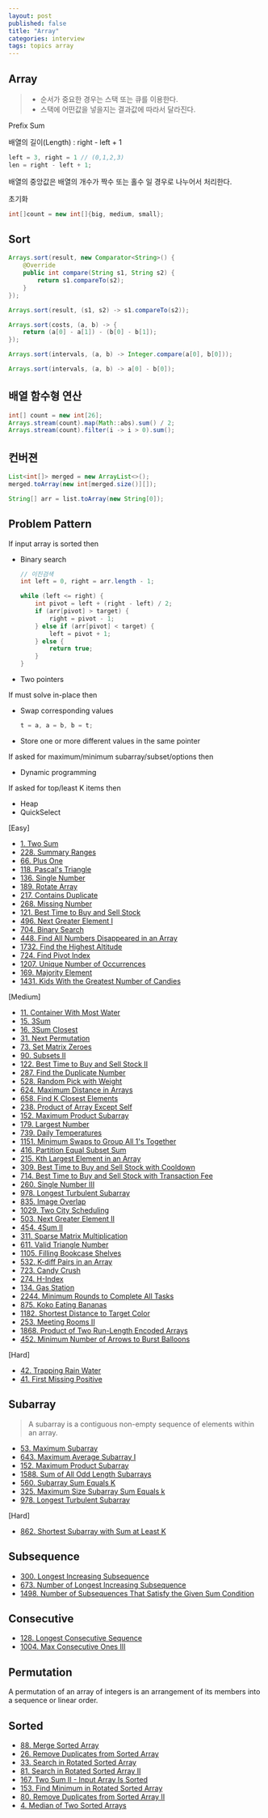 ```yaml
---
layout: post
published: false
title: "Array"
categories: interview
tags: topics array
---
```


## Array
> - 순서가 중요한 경우는 스택 또는 큐를 이용한다.
> - 스택에 어떤값을 넣을지는 결과값에 따라서 달라진다.

Prefix Sum

배열의 길이(Length) : right - left + 1
```java
left = 3, right = 1 // (0,1,2,3)
len = right - left + 1;
```

배열의 중앙값은 배열의 개수가 짝수 또는 홀수 일 경우로 나누어서 처리한다.

초기화
```java
int[]count = new int[]{big, medium, small};
```

## Sort
```java
Arrays.sort(result, new Comparator<String>() {
    @Override
    public int compare(String s1, String s2) {
        return s1.compareTo(s2);
    }
});

Arrays.sort(result, (s1, s2) -> s1.compareTo(s2));

Arrays.sort(costs, (a, b) -> {
    return (a[0] - a[1]) - (b[0] - b[1]);
});

Arrays.sort(intervals, (a, b) -> Integer.compare(a[0], b[0]));

Arrays.sort(intervals, (a, b) -> a[0] - b[0]);
```

## 배열 함수형 연산
```java
int[] count = new int[26];
Arrays.stream(count).map(Math::abs).sum() / 2; 
Arrays.stream(count).filter(i -> i > 0).sum();
```

## 컨버젼
```java
List<int[]> merged = new ArrayList<>();
merged.toArray(new int[merged.size()][]);

String[] arr = list.toArray(new String[0]);
```

## Problem Pattern
If input array is sorted then
- Binary search
  ```java
  // 이진검색
  int left = 0, right = arr.length - 1;

  while (left <= right) {
      int pivot = left + (right - left) / 2;
      if (arr[pivot] > target) {
          right = pivot - 1;
      } else if (arr[pivot] < target) {
          left = pivot + 1;
      } else {
          return true;
      }
  }
  ```
- Two pointers

If must solve in-place then
- Swap corresponding values
  ```java
  t = a, a = b, b = t;
  ```
- Store one or more different values in the same pointer

If asked for maximum/minimum subarray/subset/options then
- Dynamic programming

If asked for top/least K items then
- Heap
- QuickSelect

[Easy]
- [1. Two Sum](/interview/2023/05/21/two-sum/)
- [228. Summary Ranges](/interview/2023/05/21/summary-ranges/)
- [66. Plus One](/interview/2023/05/21/plus-one/)
- [118. Pascal's Triangle](/interview/2023/05/21/pascals-triangle/)
- [136. Single Number](/interview/2023/05/21/single-number/)
- [189. Rotate Array](/interview/2023/06/02/rotate-array/)
- [217. Contains Duplicate](/interview/2023/05/21/contains-duplicate/)
- [268. Missing Number](/interview/2023/05/21/missing-number/)
- [121. Best Time to Buy and Sell Stock](/interview/2023/05/21/best-time-to-buy-and-sell-stock/)
- [496. Next Greater Element I](/interview/2023/05/21/next-greater-element-i/)
- [704. Binary Search](/interview/2023/05/21/binary-search/)
- [448. Find All Numbers Disappeared in an Array](/interview/2023/05/10/find-all-numbers-disappeared-in-an-array/)
- [1732. Find the Highest Altitude](/interview/2023/05/21/find-the-highest-altitude/)
- [724. Find Pivot Index](/interview/2023/05/23/find-pivot-index/)
- [1207. Unique Number of Occurrences](/interview/2023/05/26/unique-number-of-occurrences/)
- [169. Majority Element](/interview/2023/06/02/majority-element/)
- [1431. Kids With the Greatest Number of Candies](/interview/2023/06/04/kids-with-the-greatest-number-of-candies/)

[Medium]
- [11. Container With Most Water](/interview/2023/05/21/container-with-most-water/)
- [15. 3Sum](/interview/2023/04/05/3sum/)
- [16. 3Sum Closest](/interview/2023/05/08/3sum-closest/)
- [31. Next Permutation](/interview/2023/05/08/next-permutation/)
- [73. Set Matrix Zeroes](/interview/2023/05/21/set-matrix-zeroes/)
- [90. Subsets II](/interview/2023/05/21/subsets-ii/)
- [122. Best Time to Buy and Sell Stock II](/interview/2023/05/21/best-time-to-buy-and-sell-stock-ii/)
- [287. Find the Duplicate Number](/interview/2023/05/21/find-the-duplicate-number/)
- [528. Random Pick with Weight](/interview/2023/05/21/random-pick-with-weight/)
- [624. Maximum Distance in Arrays](/interview/2023/05/21/maximum-distance-in-arrays/)
- [658. Find K Closest Elements](/interview/2023/05/21/find-k-closest-elements/)
- [238. Product of Array Except Self](/interview/2023/05/21/product-of-array-except-self/)
- [152. Maximum Product Subarray](/interview/2023/05/21/maximum-product-subarray/)
- [179. Largest Number](/interview/2023/05/21/largest-number/)
- [739. Daily Temperatures](/interview/2023/05/21/daily-temperatures/)
- [1151. Minimum Swaps to Group All 1's Together](/interview/2023/05/08/minimum-swaps-to-group-all-1s-together/)
- [416. Partition Equal Subset Sum](/interview/2023/05/21/partition-equal-subset-sum/)
- [215. Kth Largest Element in an Array](/interview/2023/05/21/kth-largest-element-in-an-array/)
- [309. Best Time to Buy and Sell Stock with Cooldown](/interview/2023/05/21/best-time-to-buy-and-sell-stock-with-cooldown/)
- [714. Best Time to Buy and Sell Stock with Transaction Fee](/interview/2023/05/21/best-time-to-buy-and-sell-stock-with-transaction-fee/)
- [260. Single Number III](/interview/2023/05/21/single-number-iii/)
- [978. Longest Turbulent Subarray](/interview/2023/05/21/longest-turbulent-subarray/)
- [835. Image Overlap](/interview/2023/05/21/image-overlap/)
- [1029. Two City Scheduling](interview/2023/04/18//two-city-scheduling/)
- [503. Next Greater Element II](/interview/2023/05/21/next-greater-element-ii/)
- [454. 4Sum II](/interview/2023/05/10/4sum-ii/)
- [311. Sparse Matrix Multiplication](/interview/2023/05/21/sparse-matrix-multiplication/)
- [611. Valid Triangle Number](/interview/2023/05/21/valid-triangle-number/)
- [1105. Filling Bookcase Shelves](/interview/2023/05/21/filling-bookcase-shelves/)
- [532. K-diff Pairs in an Array](/interview/2023/05/21/k-diff-pairs-in-an-array/)
- [723. Candy Crush](/interview/2023/05/21/candy-crush/)
- [274. H-Index](/interview/2023/05/21/h-index/)
- [134. Gas Station](/interview/2023/05/21/gas-station)
- [2244. Minimum Rounds to Complete All Tasks](/interview/2023/05/21/minimum-rounds-to-complete-all-tasks)
- [875. Koko Eating Bananas](/interview/2023/05/23/koko-eating-bananas/)
- [1182. Shortest Distance to Target Color](/interview/2023/05/27/shortest-distance-to-target-color/)
- [253. Meeting Rooms II](/interview/2023/04/18/meeting-rooms-ii/)
- [1868. Product of Two Run-Length Encoded Arrays](/interview/2023/05/29/product-of-two-run-length-encoded-arrays/)
- [452. Minimum Number of Arrows to Burst Balloons](/interview/2023/05/30/minimum-number-of-arrows-to-burst-balloons/)

[Hard]

- [42. Trapping Rain Water](/interview/2023/05/21/trapping-rain-water)
- [41. First Missing Positive](/interview/2023/05/21/first-missing-positive/)

## Subarray
> A subarray is a contiguous non-empty sequence of elements within an array.

- [53. Maximum Subarray](/interview/2023/05/21/maximum-subarray/)
- [643. Maximum Average Subarray I](/interview/2023/05/21/maximum-average-subarray-i/)
- [152. Maximum Product Subarray](/interview/2023/05/21/maximum-product-subarray/)
- [1588. Sum of All Odd Length Subarrays](/interview/2023/05/04/sum-of-all-odd-length-subarrays/)
- [560. Subarray Sum Equals K](/interview/2023/05/21/subarray-sum-equals-k/)
- [325. Maximum Size Subarray Sum Equals k](/interview/2023/05/02/maximum-size-subarray-sum-equals-k/)
- [978. Longest Turbulent Subarray](/interview/2023/05/21/longest-turbulent-subarray/)

[Hard]
- [862. Shortest Subarray with Sum at Least K](/interview/2023/05/21/shortest-subarray-with-sum-at-least-k/)

## Subsequence

- [300. Longest Increasing Subsequence](/interview/2023/05/21/longest-increasing-subsequence/)
- [673. Number of Longest Increasing Subsequence](/interview/2023/05/21/number-of-longest-increasing-subsequence/)
- [1498. Number of Subsequences That Satisfy the Given Sum Condition](/interview/2023/05/21/number-of-subsequences-that-satisfy-the-given-sum-condition/)

## Consecutive

- [128. Longest Consecutive Sequence](/interview/2023/05/21/longest-consecutive-sequence/)
- [1004. Max Consecutive Ones III](/interview/2023/05/21/max-consecutive-ones-iii/)

## Permutation
A permutation of an array of integers is an arrangement of its members into a sequence or linear order.

## Sorted
- [88. Merge Sorted Array](/interview/2023/02/21/merge-sorted-array/)
- [26. Remove Duplicates from Sorted Array](/interview/2023/05/21/remove-duplicates-from-sorted-array/)
- [33. Search in Rotated Sorted Array](/interview/2023/05/21/search-in-rotated-sorted-array/)
- [81. Search in Rotated Sorted Array II](/interview/2023/05/21/search-in-rotated-sorted-array-ii/)
- [167. Two Sum II - Input Array Is Sorted](/interview/2023/05/18/two-sum-ii-input-array-is-sorted/)
- [153. Find Minimum in Rotated Sorted Array](problems/2023-05-21-find-minimum-in-rotated-sorted-array.md)
- [80. Remove Duplicates from Sorted Array II](/interview/2023/05/21/remove-duplicates-from-sorted-array-ii/)
- [4. Median of Two Sorted Arrays](/interview/2023/05/21/median-of-two-sorted-arrays/)